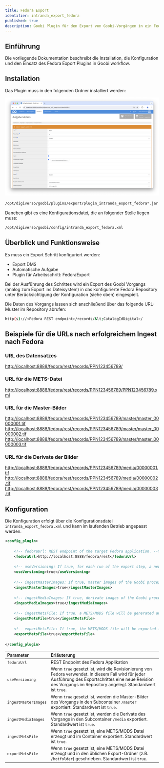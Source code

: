 ```yaml
---
title: Fedora Export
identifier: intranda_export_fedora
published: true
description: Goobi Plugin für den Export von Goobi-Vorgängen in ein Fedora Repository
---
```

## Einführung
Die vorliegende Dokumentation beschreibt die Installation, die Konfiguration und den Einsatz des Fedora Export Plugins in Goobi workflow.


## Installation
Das Plugin muss in den folgenden Ordner installiert werden:

![Integration des Plugins in den Workflow](screen1_de.png)

```bash
/opt/digiverso/goobi/plugins/export/plugin_intranda_export_fedora*.jar
```

Daneben gibt es eine Konfigurationsdatei, die an folgender Stelle liegen muss:

```bash
/opt/digiverso/goobi/config/intranda_export_fedora.xml
```


## Überblick und Funktionsweise
Es muss ein Export Schritt konfiguriert werden:

* Export DMS
* Automatische Aufgabe
* Plugin für Arbeitsschritt: FedoraExport

Bei der Ausführung des Schrittes wird ein Export des Goobi Vorgangs (analog zum Export ins Dateisystem) in das konfigurierte Fedora Repository unter Berücksichtigung der Konfiguration (siehe oben) eingespielt.

Die Daten des Vorgangs lassen sich anschließend über das folgende URL-Muster im Repository abrufen:

```bash
http(s)://<Fedora REST endpoint>/records/&lt;CatalogIdDigital>/
```


## Beispiele für die URLs nach erfolgreichem Ingest nach Fedora


### URL des Datensatzes

[http://localhost:8888/fedora/rest/records/PPN123456789/](http://localhost:8888/fedora/rest/records/PPN123456789/)


### URL für die METS-Datei

[http://localhost:8888/fedora/rest/records/PPN123456789/PPN123456789.xml](http://localhost:8888/fedora/rest/records/PPN123456789/PPN123456789.xml)


### URL für die Master-Bilder

[http://localhost:8888/fedora/rest/records/PPN123456789/master/master_00000001.tif](http://localhost:8888/fedora/rest/records/PPN123456789/master/master_00000001.tif) [http://localhost:8888/fedora/rest/records/PPN123456789/master/master_00000002.tif](http://localhost:8888/fedora/rest/records/PPN123456789/master/master_00000002.tif) [http://localhost:8888/fedora/rest/records/PPN123456789/master/master_00000003.tif](http://localhost:8888/fedora/rest/records/PPN123456789/master/master_00000003.tif)


### URL für die Derivate der Bilder

[http://localhost:8888/fedora/rest/records/PPN123456789/media/00000001.tif](http://localhost:8888/fedora/rest/records/PPN123456789/media/00000001.tif) [http://localhost:8888/fedora/rest/records/PPN123456789/media/00000002.tif](http://localhost:8888/fedora/rest/records/PPN123456789/media/00000002.tif) [http://localhost:8888/fedora/rest/records/PPN123456789/media/00000003.tif](http://localhost:8888/fedora/rest/records/PPN123456789/media/00000003.tif)


## Konfiguration
Die Konfiguration erfolgt über die Konfigurationsdatei `intranda_export_fedora.xml` und kann im laufenden Betrieb angepasst werden.

```xml
<config_plugin>

    <!-- fedoraUrl: REST endpoint of the target Fedora application. -->
    <fedoraUrl>http://localhost:8888/fedora/rest</fedoraUrl>

    <!-- useVersioning: If true, for each run of the export step, a new revision of the process will be created. Default is true. -->
    <useVersioning>true</useVersioning>

    <!-- ingestMasterImages: If true, master images of the Goobi process will be ingested into the container /master. Default is true. -->
    <ingestMasterImages>true</ingestMasterImages>

    <!-- ingestMediaImages: If true, derivate images of the Goobi process will be ingested into the container /media. Default is true. -->
    <ingestMediaImages>true</ingestMediaImages>

    <!-- ingestMetsFile: If true, a METS/MODS file will be generated and ingested. Default is true. -->
    <ingestMetsFile>true</ingestMetsFile>

    <!-- exportMetsFile: If true, the METS/MODS file will be exported into the given destination folder. Default is true. -->
    <exportMetsFile>true</exportMetsFile>

</config_plugin>
```

| Parameter | Erläuterung |
| :--- | :--- |
| `fedoraUrl` | REST Endpoint des Fedora Applikation |
| `useVersioning` | Wenn `true` gesetzt ist, wird die Revisionierung von Fedora verwendet. In diesem Fall wird für jeder Ausführung des Exportschrittes eine neue Revision des Vorgangs im Repository angelegt. Standardwert ist `true`. |
| `ingestMasterImages` | Wenn `true` gesetzt ist, werden die Master-Bilder des Vorgangs in den Subcontainer `/master` exportiert. Standardwert ist `true`. |
| `ingestMediaImages` | Wenn `true` gesetzt ist, werden die Derivate des Vorgangs in den Subcontainer `/media` exportiert. Standardwert ist `true`. |
| `ingestMetsFile` | Wenn `true` gesetzt ist, eine METS/MODS Datei erzeugt und im Container exportiert. Standardwert ist `true`. |
| `exportMetsFile` | Wenn `true` gesetzt ist, eine METS/MODS Datei erzeugt und in den üblichen Export-Ordner (z.B. `/hotfolder`) geschrieben. Standardwert ist `true`. |

